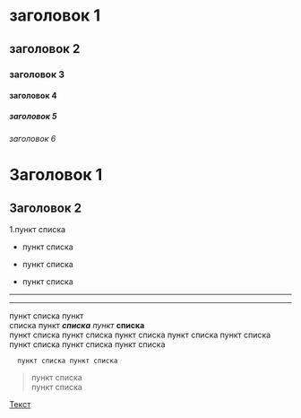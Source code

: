 # заголовок 1
## заголовок 2
### заголовок 3
#### заголовок 4
##### заголовок 5
###### заголовок 6

Заголовок 1
=

Заголовок 2
-

1.пункт списка 
  * пункт списка
  - пункт списка
  + пункт списка

  ***
  ___

  пункт списка пункт  
   списка пункт ***списка*** *пункт* **списка**  
    пункт списка пункт списка пункт списка пункт списка пункт списка пункт списка пункт списка пункт списка

`  
  пункт списка пункт списка
  `
  >пункт списка  
   пункт списка

   [Текст](www.google.com)

   